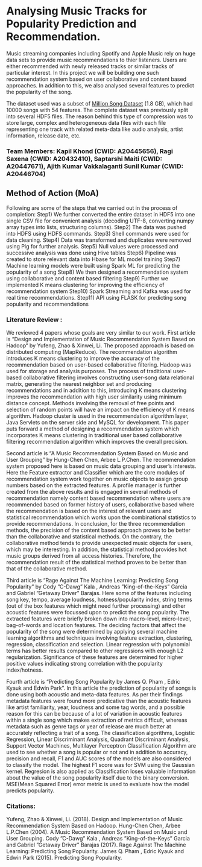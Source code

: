 # Analysing Music Tracks for Popularity Prediction and Recommendation.
Music streaming companies including Spotify and Apple Music rely on huge data sets to provide music recommendations to thier listeners. Users are either recommended with newly released tracks or similar tracks of particular interest. In this project we will be building one such recommendation system based on user collaborative and content based approaches. In addition to this, we also analysed several features to predict the popularity of the song.

The dataset used was a subset of [Million Song Dataset](http://millionsongdataset.com/) (1.8 GB), which had 10000 songs with 54 features. The complete dataset was previously split into several HDF5 files. The reason behind this type of compression was to store large, complex and heterogeneous data files with each file representing one track with related meta-data like audio analysis, artist information, release date, etc.

### Team Members:  Kapil Khond (CWID: A20445656), Ragi Saxena (CWID: A20432410), Saptarshi Maiti (CWID: A20447671), Ajith Kumar Vakkalaganti Sunil Kumar (CWID: A20446704)

## Method of Action (MoA)
Following are some of the steps that we carried out in the process of completion:
Step1) We further converted the entire dataset in HDF5 into one single CSV file for convenient analysis (decoding UTF-8, converting numpy array types into lists, structuring columns). 
Step2) The data was pushed into HDFS using HDFS commands. 
Step3) Shell commands were used for data cleaning.
Step4) Data was transformed and duplicates were removed using Pig for further analysis.
Step5) Null values were processed and successive analysis was done using Hive tables
Step6) Pipeline was created to store relevant data into Hbase for ML model training
Step7) Machine learning models were built using Spark ML for predicting the popularity of a song
Step8) We then designed a recommendation system using collaborative and content based filtering 
Step9) Further we implemented K means clustering for improving the efficiency of recommendation system
Step10) Spark Streaming and Kafka was used for real time recommendations.
Step11) API using FLASK for predicting song popularity and recommendations

### Literature Review :
We reviewed 4 papers whose goals are very similar to our work.
First article is “Design and Implementation of Music Recommendation System Based on Hadoop“ by Yufeng, Zhao & Xinwei, Li. The proposed approach is based on distributed computing (MapReduce). The recommendation algorithm introduces K means clustering to improve the accuracy of the recommendation based on user-based collaborative filtering. Hadoop was used for storage and analysis purposes. The process of traditional user-based collaborative filtering involves constructing user-song data relational matrix, generating the nearest neighbor set and producing recommendations and in addition to this, introducing K means clustering improves the recommendation with high user similarity using minimum distance concept. Methods involving the removal of free points and selection of random points will have an impact on the efficiency of K means algorithm. Hadoop cluster is used in the recommendation algorithm layer, Java Servlets on the server side and MySQL for development. This paper puts forward a method of designing a recommendation system which incorporates K means clustering in traditional user based collaborative filtering recommendation algorithm which improves the overall precision.

Second article is “A Music Recommendation System Based on Music and User Grouping” by Hung-Chen Chen, Arbee L.P.Chen. The recommendation system proposed here is based on music data grouping and user’s interests. Here the Feature extractor and Classifier which are the core modules of recommendation system work together on music objects to assign group numbers based on the extracted features. A profile manager is further created from the above results and is engaged in several methods of recommendation namely content based recommendation where users are recommended based on former history of users, collaborative based where the recommendation is based on the interest of relevant users and statistical 
recommendation which works upon the combinational statistics to provide recommendations. In conclusion, for the three recommendation methods, the precision of the content based approach proves to be better than the collaborative and statistical methods. On the contrary, the collaborative method tends to provide unexpected music objects for users, which may be interesting. In addition, the statistical method provides hot music groups derived from all access histories. Therefore, the recommendation result of the statistical method proves to be better than that of the collaborative method. 

Third article is “Rage Against The Machine Learning: Predicting Song Popularity” by Cody ”C-Dawg” Kala , Andreas ”King-of-the-Keys” Garcia and Gabriel ”Getaway Driver” Barajas. Here some of the features including song key, tempo, average loudness, hotness/popularity index, string terms (out of the box features which might need further processing) and other acoustic features were focussed upon to predict the song popularity. The extracted features were briefly broken down into macro-level, micro-level, bag-of-words and location features. The deciding factors that affect the popularity of the song were determined by applying several machine learning algorithms and techniques involving feature extraction, clustering, regression, classification and selection. Linear regression with polynomial terms has better results compared to other regressions with enough L2 regularization. Significance of these features are determined for higher positive values indicating strong correlation with the popularity index/hotness.

Fourth article is “Predicting Song Popularity by James Q. Pham , Edric Kyauk and Edwin Park”. In this article the prediction of popularity of songs is done using both acoustic and meta-data features. As per their findings metadata features were found more predicative than the acoustic features like artist familiarity, year, loudness and some tag words, and a possible reason for this can be because of a lot of variation in acoustic features within a single song which makes extraction of metrics difficult, whereas metadata such as genre tags or year of release are much better at accurately reflecting a trait of a song. The classification algorithms, Logistic Regression, Linear Discriminant Analysis, Quadrant Discriminant Analysis, Support Vector Machines, Multilayer Perceptron Classification Algorithm are used to see whether a song is popular or not and in addition to accuracy, precision and recall, F1 and AUC scores of the models are also considered to classify the model. The highest F1 score was for SVM using the Gaussian kernel. Regresion is also applied as Classification loses valuable information about the value of the song popularity itself due to the binary conversion. MSE(Mean Squared Error) error metric is used to evaluate how the model predicts popularity.

### Citations:
Yufeng, Zhao & Xinwei, Li. (2018). Design and Implementation of Music Recommendation System Based on Hadoop. 
Hung-Chen Chen, Arbee L.P.Chen (2004). A Music Recommendation System Based on Music and User Grouping. 
Cody ”C-Dawg” Kala , Andreas ”King-of-the-Keys” Garcia and Gabriel ”Getaway Driver” Barajas (2017). Rage Against The Machine Learning: Predicting Song Popularity.
James Q. Pham , Edric Kyauk and Edwin Park (2015). Predicting Song Popularity.


